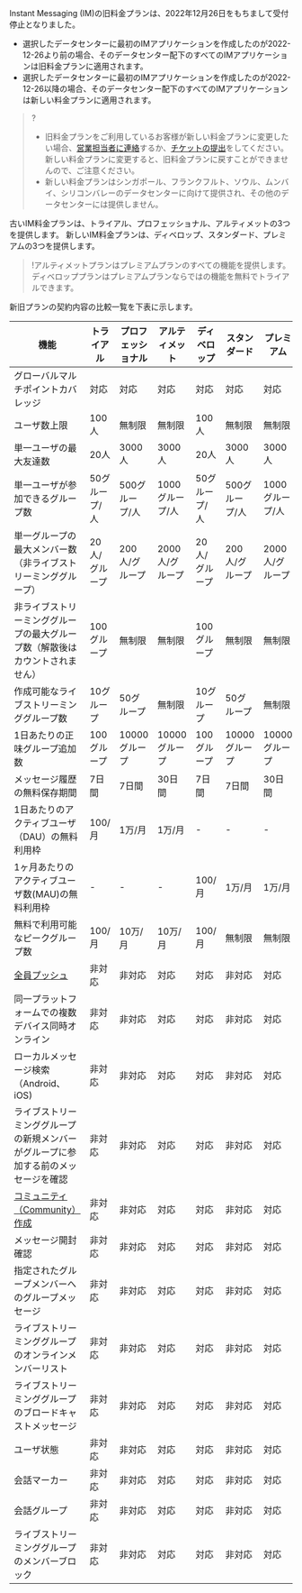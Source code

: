 ﻿
Instant Messaging (IM)の旧料金プランは、2022年12月26日をもちまして受付停止となりました。
- 選択したデータセンターに最初のIMアプリケーションを作成したのが2022-12-26より前の場合、そのデータセンター配下のすべてのIMアプリケーションは旧料金プランに適用されます。
- 選択したデータセンターに最初のIMアプリケーションを作成したのが2022-12-26以降の場合、そのデータセンター配下のすべてのIMアプリケーションは新しい料金プランに適用されます。

>?
>- 旧料金プランをご利用しているお客様が新しい料金プランに変更したい場合、[営業担当者に連絡](https://www.tencentcloud.com/contact-us)するか、[チケットの提出](https://console.tencentcloud.com/workorder)をしてください。新しい料金プランに変更すると、旧料金プランに戻すことができませんので、ご注意ください。
>- 新しい料金プランはシンガポール、フランクフルト、ソウル、ムンバイ、シリコンバレーのデータセンターに向けて提供され、その他のデータセンターには提供しません。


古いIM料金プランは、トライアル、プロフェッショナル、アルティメットの3つを提供します。
新しいIM料金プランは、ディベロップ、スタンダード、プレミアムの3つを提供します。
>!アルティメットプランはプレミアムプランのすべての機能を提供します。ディベロッププランはプレミアムプランならではの機能を無料でトライアルできます。

新旧プランの契約内容の比較一覧を下表に示します。

| 機能         | トライアル      | プロフェッショナル         | アルティメット            | ディベロップ|スタンダード|プレミアム|
| --------------- |---------- |-----------------| -------------- |---------- |----------------- |---------|
| グローバルマルチポイントカバレッジ    | 対応        | 対応           | 対応                    | 対応        | 対応           | 対応                    |
| ユーザ数上限      | 100人       | 無制限                | 無制限                                 | 100人       | 無制限                | 無制限                                 |
| 単一ユーザの最大友達数  | 20人   | 3000人          | 3000人            | 20人   | 3000人          | 3000人            |
| 単一ユーザが参加できるグループ数  | 50グループ/人   | 500グループ/人                | 1000グループ/人            |50グループ/人   | 500グループ/人                | 1000グループ/人            |
| 単一グループの最大メンバー数（非ライブストリーミンググループ） | 20人/グループ  | 200人/グループ  |  2000人/グループ      | 20人/グループ  | 200人/グループ  |  2000人/グループ      |
| 非ライブストリーミンググループの最大グループ数（解散後はカウントされません）      | 100グループ       | 無制限                | 無制限                                 |100グループ       | 無制限                | 無制限                                 |
| 作成可能なライブストリーミンググループ数    | 10グループ        | 50グループ          | 無制限             |10グループ        | 50グループ          | 無制限             |
| 1日あたりの正味グループ追加数 | 100グループ  | 10000グループ | 10000グループ    |100グループ  | 10000グループ | 10000グループ    |
| メッセージ履歴の無料保存期間    | 7日間         | 7日間             | 30日間          |7日間         | 7日間             | 30日間          |
| 1日あたりのアクティブユーザ（DAU）の無料利用枠  | 100/月         | 1万/月       | 1万/月           | -|-|-|
| 1ヶ月あたりのアクティブユーザ数(MAU)の無料利用枠  | -|-|-| 100/月         | 1万/月       | 1万/月       
| 無料で利用可能なピークグループ数 |  100/月 | 10万/月  |10万/月   |  100/月|無制限|無制限|
| [全員プッシュ](https://intl.cloud.tencent.com/document/product/1047/37165) | 非対応 | 非対応 |対応 |対応 | 非対応 |対応 |
| 同一プラットフォームでの複数デバイス同時オンライン | 非対応 | 非対応 |対応 |対応 | 非対応 |対応 |
| ローカルメッセージ検索（Android、iOS)  | 非対応 | 非対応 |対応 |対応 | 非対応 |対応 |
| ライブストリーミンググループの新規メンバーがグループに参加する前のメッセージを確認  | 非対応 | 非対応 |対応 |対応 | 非対応 |対応 |
| [コミュニティ（Community）作成](https://intl.cloud.tencent.com/document/product/1047/33529)    | 非対応 | 非対応 |対応 |対応 | 非対応 |対応 |
| メッセージ開封確認   | 非対応 | 非対応 |対応 |対応 | 非対応 |対応 |
| 指定されたグループメンバーへのグループメッセージ  | 非対応 | 非対応 |対応 |対応 | 非対応 |対応 |
| ライブストリーミンググループのオンラインメンバーリスト   | 非対応 | 非対応 |対応 |対応 | 非対応 |対応 |
| ライブストリーミンググループのブロードキャストメッセージ  | 非対応 | 非対応 |対応 |対応 | 非対応 |対応 |
| ユーザ状態       | 非対応 | 非対応 |対応 |対応 | 非対応 |対応 |
| 会話マーカー       | 非対応 | 非対応 |対応 |対応 | 非対応 |対応 |
| 会話グループ       | 非対応 | 非対応 |対応 |対応 | 非対応 |対応 |
| ライブストリーミンググループのメンバーブロック   | 非対応 | 非対応 |対応 |対応 | 非対応 |対応 |
